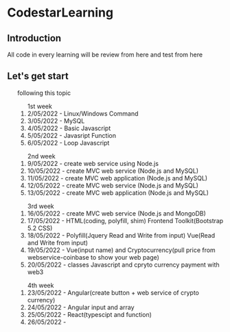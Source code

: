 # CodestarLearning

## Introduction
All code in every learning will be review from here and test from here

## Let's get start

<ol>
following this topic
      <ol> 1st week
            <li> 2/05/2022 - Linux/Windows Command </li>
            <li> 3/05/2022 - MySQL </li>
            <li> 4/05/2022 - Basic Javascript </li>
            <li> 5/05/2022 - Javasript Function </li>
            <li> 6/05/2022 - Loop Javascript </li>
      </ol>
      <ol> 2nd week
            <li> 9/05/2022 - create web service using Node.js </li>
            <li> 10/05/2022 - create MVC web service (Node.js and MySQL)  </li>
            <li> 11/05/2022 - create MVC web application (Node.js and MySQL) </li>
            <li> 12/05/2022 - create MVC web service (Node.js and MySQL)</li>
            <li> 13/05/2022 - create MVC web application (Node.js and MySQL) </li>
      </ol>
      <ol> 3rd week
            <li> 16/05/2022 - create MVC web service (Node.js and MongoDB)</li>
            <li> 17/05/2022 - HTML(coding, polyfill, shim) Frontend Toolkit(Bootstrap 5.2 CSS) </li>
            <li> 18/05/2022 - Polyfill(Jquery Read and Write from input) Vue(Read and Write from input)  </li>
            <li> 19/05/2022 - Vue(input name) and Cryptocurrency(pull price from webservice-coinbase to show your web page)</li>
            <li> 20/05/2022 - classes Javascript and cpryto currency payment with web3</li>
      </ol>
      <ol> 4th week
            <li> 23/05/2022 - Angular(create button + web service of crypto currency) </li>
            <li> 24/05/2022 - Angular input and array</li>
            <li> 25/05/2022 - React(typescipt and function) </li>
            <li> 26/05/2022 - </li>
      </ol>
</ol>

